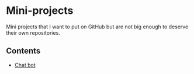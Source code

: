 # Mini-projects
Mini projects that I want to put on GitHub but are not big enough to deserve their own repositories.

## Contents
- [Chat bot]()